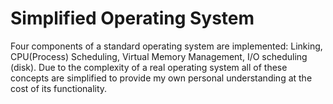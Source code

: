 # Simplified Operating System
Four components of a standard operating system are implemented: Linking, CPU(Process) Scheduling, Virtual Memory Management, I/O scheduling (disk). Due to the complexity of a real operating system all of these concepts are simplified to provide my own personal understanding at the cost of its functionality. 
